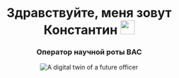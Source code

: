 <h1 align="center">Здравствуйте, меня зовут Константин</a> 
<img src="https://github.com/blackcater/blackcater/raw/main/images/Hi.gif" height="32"/></h1>
<h3 align="center">Оператор научной роты ВАС</h3>
<p align="center">
  <img src="https://readme-typing-svg.demolab.com/?lines=A digital twin of a future officer=Fira%20Code&center=true&width=380&height=50&duration=4000&pause=1000" alt="A digital twin of a future officer">
</p>
